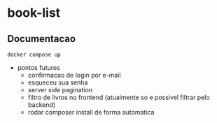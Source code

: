 # book-list

## Documentacao

```
docker compose up
```

- pontos futuros
  - confirmacao de login por e-mail
  - esqueceu sua senha
  - server side pagination
  - filtro de livros no frontend (atualmente so e possivel filtrar pelo backend)
  - rodar composer install de forma automatica
